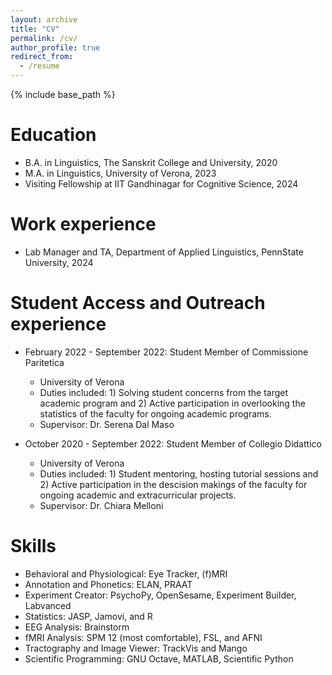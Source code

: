 ```yaml
---
layout: archive
title: "CV"
permalink: /cv/
author_profile: true
redirect_from:
  - /resume
---
```


{% include base_path %}

Education
======
* B.A. in Linguistics, The Sanskrit College and University, 2020
* M.A. in Linguistics, University of Verona, 2023
* Visiting Fellowship at IIT Gandhinagar for Cognitive Science, 2024


Work experience
======
* Lab Manager and TA, Department of Applied Linguistics, PennState University, 2024 


Student Access and Outreach experience
======
* February 2022 - September 2022: Student Member of Commissione Paritetica
  * University of Verona
  * Duties included: 1) Solving student concerns from the target academic program and 2) Active participation in overlooking the statistics of the faculty for ongoing academic programs.
  * Supervisor: Dr. Serena Dal Maso


* October 2020 - September 2022: Student Member of Collegio Didattico
  * University of Verona
  * Duties included: 1) Student mentoring, hosting tutorial sessions and 2) Active participation in the descision makings of the faculty for ongoing academic and extracurricular projects.
  * Supervisor: Dr. Chiara Melloni
  
Skills
======
* Behavioral and Physiological: Eye Tracker, (f)MRI
* Annotation and Phonetics: ELAN, PRAAT
* Experiment Creator: PsychoPy, OpenSesame, Experiment Builder, Labvanced  
* Statistics: JASP, Jamovi, and R
* EEG Analysis: Brainstorm
* fMRI Analysis: SPM 12 (most comfortable), FSL, and AFNI 
* Tractography and Image Viewer: TrackVis and Mango
* Scientific Programming: GNU Octave, MATLAB, Scientific Python 

